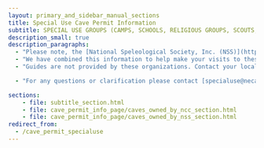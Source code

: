 ```yaml
---
layout: primary_and_sidebar_manual_sections
title: Special Use Cave Permit Information
subtitle: SPECIAL USE GROUPS (CAMPS, SCHOOLS, RELIGIOUS GROUPS, SCOUTS, ETC)
description_small: true
description_paragraphs:
  - "Please note, the [National Speleological Society, Inc. (NSS)](http://www.caves.org/) and the [Northeastern Cave Conservancy, Inc. (NCC)](https://necaveconservancy.org/) are completely separate 501(c)(3) organizations. Both are staffed by volunteers. Neither charge a fee for use of their properties but are happy to receive donations at the addresses listed below."
  - "We have combined this information to help make your visits to these caves easier."
  - "Guides are not provided by these organizations. Contact your local caving club through caves.org if you are looking for a guide as they may be able to help you."

  - "For any questions or clarification please contact [specialuse@necaveconservancy.org](mailto:specialuse@necaveconservancy.org)"

sections:
    - file: subtitle_section.html
    - file: cave_permit_info_page/caves_owned_by_ncc_section.html
    - file: cave_permit_info_page/caves_owned_by_nss_section.html
redirect_from:
  - /cave_permit_specialuse
---
```

